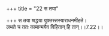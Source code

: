 +++
title = "22 स तया"

+++
स तया श्रद्धया युक्तस्तस्याराधनमीहते।  
लभते च ततः कामान्मयैव विहितान् हि तान्।।7.22।।